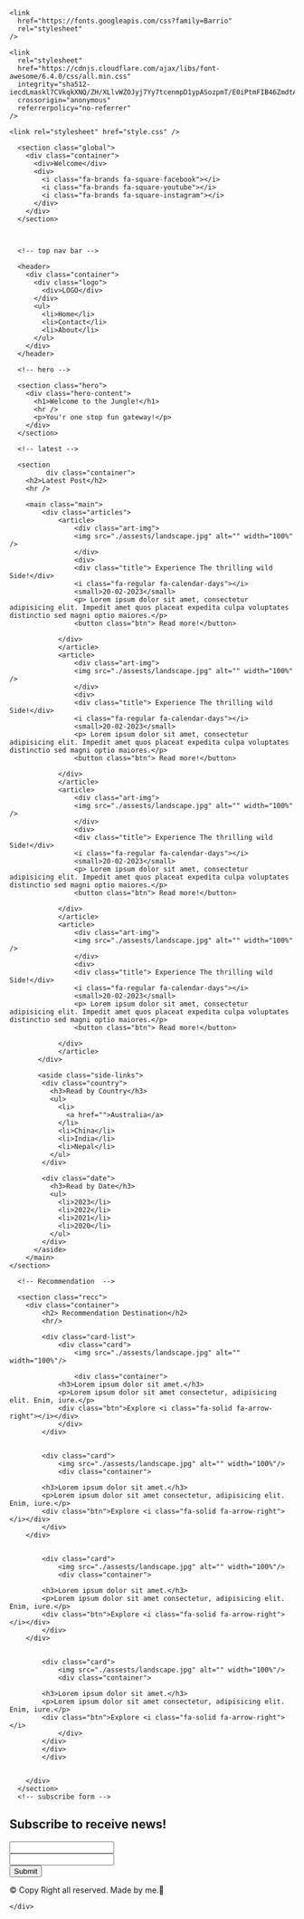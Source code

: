<!DOCTYPE html>
<html lang="en">
  <head>
    <meta charset="UTF-8" />
    <meta name="viewport" content="width=.div, initial-scale=1.0" />
    <title>Flex blog</title>

    <link
      href="https://fonts.googleapis.com/css?family=Barrio"
      rel="stylesheet"
    />

    <link
      rel="stylesheet"
      href="https://cdnjs.cloudflare.com/ajax/libs/font-awesome/6.4.0/css/all.min.css"
      integrity="sha512-iecdLmaskl7CVkqkXNQ/ZH/XLlvWZOJyj7Yy7tcenmpD1ypASozpmT/E0iPtmFIB46ZmdtAc9eNBvH0H/ZpiBw=="
      crossorigin="anonymous"
      referrerpolicy="no-referrer"
    />

    <link rel="stylesheet" href="style.css" />
  </head>
  <body>
    <class="wrapper">
      <!-- global msg -->

      <section class="global">
        <div class="container">
          <div>Welcome</div>
          <div>
            <i class="fa-brands fa-square-facebook"></i>
            <i class="fa-brands fa-square-youtube"></i>
            <i class="fa-brands fa-square-instagram"></i>
          </div>
        </div>
      </section>

 

      <!-- top nav bar -->

      <header>
        <div class="container">
          <div class="logo">
            <div>LOGO</div>
          </div>
          <ul>
            <li>Home</li>
            <li>Contact</li>
            <li>About</li>
          </ul>
        </div>
      </header>

      <!-- hero -->

      <section class="hero">
        <div class="hero-content">
          <h1>Welcome to the Jungle!</h1>
          <hr />
          <p>You'r one stop fun gateway!</p>
        </div>
      </section>

      <!-- latest -->

      <section
             div class="container">
        <h2>Latest Post</h2>
        <hr />

        <main class="main">
            <div class="articles"> 
                <article>
                    <div class="art-img">
                    <img src="./assests/landscape.jpg" alt="" width="100%" />
                    </div>
                    <div> 
                    <div class="title"> Experience The thrilling wild Side!</div>
                    <i class="fa-regular fa-calendar-days"></i>
                    <small>20-02-2023</small>
                    <p> Lorem ipsum dolor sit amet, consectetur adipisicing elit. Impedit amet quos placeat expedita culpa voluptates distinctio sed magni optio maiores.</p>
                    <button class="btn"> Read more!</button>
                    
                </div>
                </article>
                <article>
                    <div class="art-img">
                    <img src="./assests/landscape.jpg" alt="" width="100%" />
                    </div>
                    <div> 
                    <div class="title"> Experience The thrilling wild Side!</div>
                    <i class="fa-regular fa-calendar-days"></i>
                    <small>20-02-2023</small>
                    <p> Lorem ipsum dolor sit amet, consectetur adipisicing elit. Impedit amet quos placeat expedita culpa voluptates distinctio sed magni optio maiores.</p>
                    <button class="btn"> Read more!</button>
                    
                </div>
                </article>
                <article>
                    <div class="art-img">
                    <img src="./assests/landscape.jpg" alt="" width="100%" />
                    </div>
                    <div> 
                    <div class="title"> Experience The thrilling wild Side!</div>
                    <i class="fa-regular fa-calendar-days"></i>
                    <small>20-02-2023</small>
                    <p> Lorem ipsum dolor sit amet, consectetur adipisicing elit. Impedit amet quos placeat expedita culpa voluptates distinctio sed magni optio maiores.</p>
                    <button class="btn"> Read more!</button>
                    
                </div>
                </article>
                <article>
                    <div class="art-img">
                    <img src="./assests/landscape.jpg" alt="" width="100%" />
                    </div>
                    <div> 
                    <div class="title"> Experience The thrilling wild Side!</div>
                    <i class="fa-regular fa-calendar-days"></i>
                    <small>20-02-2023</small>
                    <p> Lorem ipsum dolor sit amet, consectetur adipisicing elit. Impedit amet quos placeat expedita culpa voluptates distinctio sed magni optio maiores.</p>
                    <button class="btn"> Read more!</button>
                    
                </div>
                </article>
           </div>

           <aside class="side-links">
            <div class="country">
              <h3>Read by Country</h3>
              <ul>
                <li>
                  <a href="">Australia</a>
                </li>
                <li>China</li>
                <li>India</li>
                <li>Nepal</li>
              </ul>
            </div>

            <div class="date">
              <h3>Read by Date</h3>
              <ul>
                <li>2023</li>
                <li>2022</li>
                <li>2021</li>
                <li>2020</li>
              </ul>
            </div>
          </aside>
        </main>
    </section>
 
      <!-- Recommendation  -->

      <section class="recc">
        <div class="container">
            <h2> Recommendation Destination</h2>
            <hr/>

            <div class="card-list">
                <div class="card">
                    <img src="./assests/landscape.jpg" alt="" width="100%"/>
                    
                    <div class="container">
                <h3>Lorem ipsum dolor sit amet.</h3>
                <p>Lorem ipsum dolor sit amet consectetur, adipisicing elit. Enim, iure.</p>
                <div class="btn">Explore <i class="fa-solid fa-arrow-right"></i></div>
                </div>
            </div>


            <div class="card">
                <img src="./assests/landscape.jpg" alt="" width="100%"/>
                <div class="container">
            
            <h3>Lorem ipsum dolor sit amet.</h3>
            <p>Lorem ipsum dolor sit amet consectetur, adipisicing elit. Enim, iure.</p>
            <div class="btn">Explore <i class="fa-solid fa-arrow-right"></i></div>
            </div>
        </div>
        
        
            <div class="card">
                <img src="./assests/landscape.jpg" alt="" width="100%"/>
                <div class="container">
            
            <h3>Lorem ipsum dolor sit amet.</h3>
            <p>Lorem ipsum dolor sit amet consectetur, adipisicing elit. Enim, iure.</p>
            <div class="btn">Explore <i class="fa-solid fa-arrow-right"></i></div>
            </div>
        </div>
       
        
            <div class="card">
                <img src="./assests/landscape.jpg" alt="" width="100%"/>
                <div class="container">
            
            <h3>Lorem ipsum dolor sit amet.</h3>
            <p>Lorem ipsum dolor sit amet consectetur, adipisicing elit. Enim, iure.</p>
            <div class="btn">Explore <i class="fa-solid fa-arrow-right"></i>
                </div>
            </div>
            </div>
            </div>
           
            
        </div>
      </section>
      <!-- subscribe form -->
<section class="subs container">
    <h2>Subscribe to receive news! </h2>
    <form action="">
        <input type="text" />
        <br>
        <input type="email" />
        <br>
        <input type="submit" class="btn"/>
    </form>
</section>
      <!-- footer  -->

<footer class="footer">
    &copy; Copy Right all reserved. Made by me.🙌
</footer>

    </div>
  </body>
</html>
